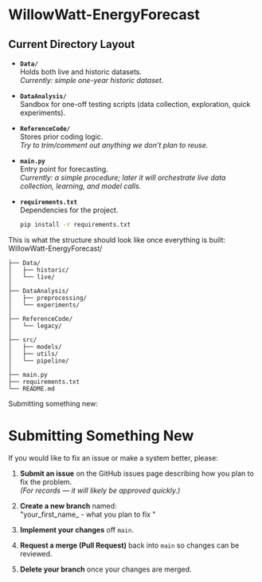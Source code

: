 # WillowWatt-EnergyForecast

## Current Directory Layout
- **`Data/`**  
  Holds both live and historic datasets.  
  *Currently: simple one-year historic dataset.*

- **`DataAnalysis/`**  
  Sandbox for one-off testing scripts (data collection, exploration, quick experiments).

- **`ReferenceCode/`**  
  Stores prior coding logic.  
  *Try to trim/comment out anything we don’t plan to reuse.*

- **`main.py`**  
  Entry point for forecasting.  
  *Currently: a simple procedure; later it will orchestrate live data collection, learning, and model calls.*

- **`requirements.txt`**  
  Dependencies for the project.  
  ```bash
  pip install -r requirements.txt


This is what the structure should look like once everything is built:
WillowWatt-EnergyForecast/


```plaintext
├── Data/                 
│   ├── historic/          
│   └── live/              
│
├── DataAnalysis/          
│   ├── preprocessing/     
│   └── experiments/      
│
├── ReferenceCode/       
│   └── legacy/          
│
├── src/               
│   ├── models/          
│   ├── utils/      
│   └── pipeline/       
│
├── main.py              
├── requirements.txt      
└── README.md
```


Submitting something new:
#  **Submitting Something New**

If you would like to fix an issue or make a system better, please:

1. **Submit an issue** on the GitHub issues page describing how you plan to fix the problem.  
   *(For records — it will likely be approved quickly.)*

2. **Create a new branch** named:  
 "your_first_name_ - what you plan to fix "

3. **Implement your changes** off `main`.

4. **Request a merge (Pull Request)** back into `main` so changes can be reviewed.

5. **Delete your branch** once your changes are merged. 



